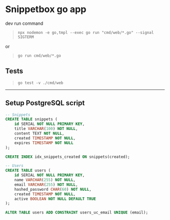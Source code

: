 # Snippetbox go app

dev run command

> `npx nodemon -e go,tmpl --exec go run "cmd/web/*.go" --signal SIGTERM`

or

> `go run cmd/web/*.go`

## Tests

> `go test -v ./cmd/web`

---

## Setup PostgreSQL script

```sql
-- Snippets
CREATE TABLE snippets (
    id SERIAL NOT NULL PRIMARY KEY,
    title VARCHAR(100) NOT NULL,
    content TEXT NOT NULL,
    created TIMESTAMP NOT NULL,
    expires TIMESTAMP NOT NULL
);

CREATE INDEX idx_snippets_created ON snippets(created);

-- Users
CREATE TABLE users (
    id SERIAL NOT NULL PRIMARY KEY,
    name VARCHAR(255) NOT NULL,
    email VARCHAR(255) NOT NULL,
    hashed_password CHAR(60) NOT NULL,
    created TIMESTAMP NOT NULL,
    active BOOLEAN NOT NULL DEFAULT TRUE
);

ALTER TABLE users ADD CONSTRAINT users_uc_email UNIQUE (email);
```

